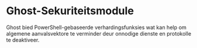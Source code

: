 # Ghost-Sekuriteitsmodule
Ghost bied PowerShell-gebaseerde verhardingsfunksies wat kan help om algemene aanvalsvektore te verminder deur onnodige dienste en protokolle te deaktiveer.
